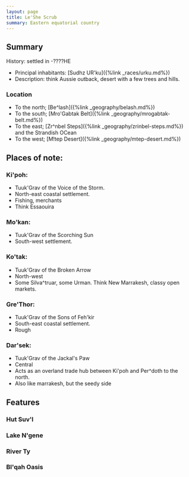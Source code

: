 ```yaml
---
layout: page
title: Le'She Scrub
summary: Eastern equatorial country
---
```


## Summary
History: settled in -????HE
- Principal inhabitants: [Sudhz UR'ku]({%link _races/urku.md%})
- Description: think Aussie outback, desert with a few trees and hills. 

### Location

- To the north; [Be^lash]({%link _geography/belash.md%})
- To the south; [Mro'Gabtak Belt]({%link _geography/mrogabtak-belt.md%})
- To the east; [Zr^nbel Steps]({%link _geography/zrinbel-steps.md%}) and the Strandish OCean
- To the west; [M!tep Desert]({%link _geography/mtep-desert.md%})
## Places of note:

### Ki'poh: 
- Tuuk'Grav of the Voice of the Storm.
- North-east coastal settlement.
- Fishing, merchants
- Think Essaouira

### Mo'kan:
- Tuuk'Grav of the Scorching Sun
- South-west settlement.

### Ko'tak:
- Tuuk'Grav of the Broken Arrow
- North-west
- Some Silva^truar, some Urman. Think New Marrakesh, classy open markets.

### Gre'Thor:
- Tuuk'Grav of the Sons of Feh'kir
- South-east coastal settlement.
- Rough

### Dar'sek:
- Tuuk'Grav of the Jackal's Paw
- Central
- Acts as an overland trade hub between Ki'poh and Per^doth to the north.
- Also like marrakesh, but the seedy side

## Features

### Hut Suv'l

### Lake N'gene

### River Ty

### Bl'qah Oasis